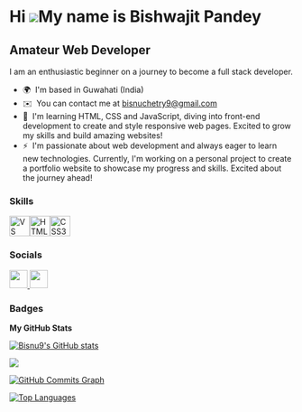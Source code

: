 Hi ![](https://user-images.githubusercontent.com/18350557/176309783-0785949b-9127-417c-8b55-ab5a4333674e.gif)My name is Bishwajit Pandey
========================================================================================================================================

Amateur Web Developer
---------------------

I am an enthusiastic beginner on a journey to become a full stack developer.

* 🌍  I'm based in Guwahati (India)
* ✉️  You can contact me at [bisnuchetry9@gmail.com](mailto:bisnuchetry9@gmail.com)
* 🧠  I'm learning HTML, CSS and JavaScript, diving into front-end development to create and style responsive web pages. Excited to grow my skills and build amazing websites!
* ⚡  I'm passionate about web development and always eager to learn new technologies. Currently, I'm working on a personal project to create a portfolio website to showcase my progress and skills. Excited about the journey ahead!

### Skills


<p align="left">
<a href="https://code.visualstudio.com/" target="_blank" rel="noreferrer"><img src="https://raw.githubusercontent.com/danielcranney/readme-generator/main/public/icons/skills/visualstudiocode.svg" width="36" height="36" alt="VS Code" /></a><a href="https://developer.mozilla.org/en-US/docs/Glossary/HTML5" target="_blank" rel="noreferrer"><img src="https://raw.githubusercontent.com/danielcranney/readme-generator/main/public/icons/skills/html5-colored.svg" width="36" height="36" alt="HTML5" /></a><a href="https://www.w3.org/TR/CSS/#css" target="_blank" rel="noreferrer"><img src="https://raw.githubusercontent.com/danielcranney/readme-generator/main/public/icons/skills/css3-colored.svg" width="36" height="36" alt="CSS3" /></a>
</p>


### Socials

<p align="left"> <a href="https://www.github.com/Bisnu9" target="_blank" rel="noreferrer"> <picture> <source media="(prefers-color-scheme: dark)" srcset="https://raw.githubusercontent.com/danielcranney/readme-generator/main/public/icons/socials/github-dark.svg" /> <source media="(prefers-color-scheme: light)" srcset="https://raw.githubusercontent.com/danielcranney/readme-generator/main/public/icons/socials/github.svg" /> <img src="https://raw.githubusercontent.com/danielcranney/readme-generator/main/public/icons/socials/github.svg" width="32" height="32" /> </picture> </a> <a href="https://www.linkedin.com/in/bishwajit-pandey-a0810a31b/" target="_blank" rel="noreferrer"> <picture> <source media="(prefers-color-scheme: dark)" srcset="https://raw.githubusercontent.com/danielcranney/readme-generator/main/public/icons/socials/linkedin-dark.svg" /> <source media="(prefers-color-scheme: light)" srcset="https://raw.githubusercontent.com/danielcranney/readme-generator/main/public/icons/socials/linkedin.svg" /> <img src="https://raw.githubusercontent.com/danielcranney/readme-generator/main/public/icons/socials/linkedin.svg" width="32" height="32" /> </picture> </a></p>

### Badges

<b>My GitHub Stats</b>

<a href="http://www.github.com/Bisnu9"><img src="https://github-readme-stats.vercel.app/api?username=Bisnu9&show_icons=true&hide=&count_private=true&title_color=facc15&text_color=ffffff&icon_color=10b981&bg_color=1e3a8a&hide_border=true&show_icons=true" alt="Bisnu9's GitHub stats" /></a>

<a href="http://www.github.com/Bisnu9"><img src="https://github-readme-streak-stats.herokuapp.com/?user=Bisnu9&stroke=ffffff&background=1e3a8a&ring=facc15&fire=facc15&currStreakNum=ffffff&currStreakLabel=facc15&sideNums=ffffff&sideLabels=ffffff&dates=ffffff&hide_border=true" /></a>

<a href="http://www.github.com/Bisnu9"><img src="https://github-readme-activity-graph.cyclic.app/graph?username=Bisnu9&bg_color=1e3a8a&color=ffffff&line=10b981&point=ffffff&area_color=1e3a8a&area=true&hide_border=true&custom_title=GitHub%20Commits%20Graph" alt="GitHub Commits Graph" /></a>

<a href="https://github.com/Bisnu9" align="left"><img src="https://github-readme-stats.vercel.app/api/top-langs/?username=Bisnu9&langs_count=10&title_color=facc15&text_color=ffffff&icon_color=10b981&bg_color=1e3a8a&hide_border=true&locale=en&custom_title=Top%20%Languages" alt="Top Languages" /></a>
